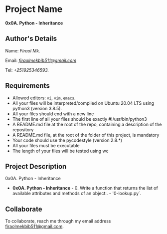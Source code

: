 # Project Name
**0x0A. Python - Inheritance**

## Author's Details
Name: *Firaol Mk.*

Email: *firaolmekbib511@gmail.com*

Tel: *+251925346593.*

##  Requirements
*   Allowed editors: `vi`, `vim`, `emacs`.
*   All your files will be interpreted/compiled on Ubuntu 20.04 LTS using python3 (version 3.8.5).
* All your files should end with a new line
* The first line of all your files should be exactly #!/usr/bin/python3
* A README.md file at the root of the repo, containing a description of the repository
* A README.md file, at the root of the folder of this project, is mandatory
* Your code should use the pycodestyle (version 2.8.*)
* All your files must be executable
* The length of your files will be tested using wc

## Project Description
0x0A. Python - Inheritance

* **0x0A. Python - Inheritance** - 0. Write a function that returns the list of available attributes and methods of an object:. - '0-lookup.py`.


## Collaborate

To collaborate, reach me through my email address firaolmekbib511@gmail.com.
